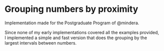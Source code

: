 # Grouping numbers by proximity

Implementation made for the Postgraduate Program of @mindera.

Since none of my early implementations covered all the examples provided, I implemented a simple and fast version that does the grouping by the largest intervals between numbers.
